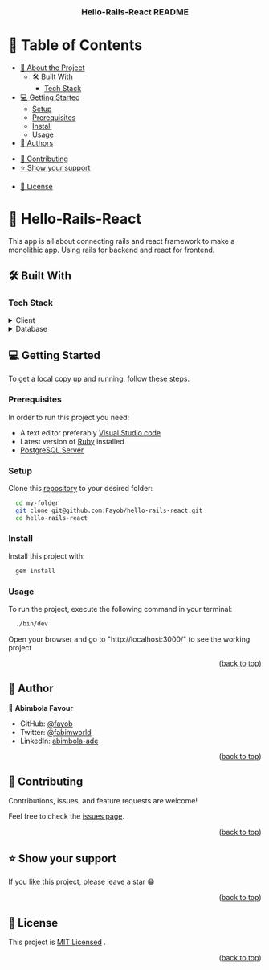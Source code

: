<div align="center">
  <h3><b>Hello-Rails-React README</b></h3>
</div>

# 📗 Table of Contents

- [📖 About the Project](#about-project)
  - [🛠 Built With](#built-with)
    - [Tech Stack](#tech-stack)
    <!-- - [Key Features](#key-features) -->
  <!-- - [🚀 Live Demo](#live-demo) -->
- [💻 Getting Started](#getting-started)
  - [Setup](#setup)
  - [Prerequisites](#prerequisites)
  - [Install](#install)
  - [Usage](#usage)
  <!-- - [Run tests](#run-tests) -->
  <!-- - [Deployment](#triangular_flag_on_post-deployment) -->
- [👥 Authors](#authors)
<!-- - [🔭 Future Features](#future-features) -->
- [🤝 Contributing](#contributing)
- [⭐️ Show your support](#support)
<!-- - [🙏 Acknowledgements](#acknowledgements) -->
<!-- - [❓ FAQ (OPTIONAL)](#faq) -->
- [📝 License](#license)

# 📖 Hello-Rails-React  <a name="about-project"></a>

This app is all about connecting rails and react framework to make a monolithic app. Using rails for backend and react for frontend.


## 🛠 Built With <a name="built-with"></a>

### Tech Stack <a name="tech-stack"></a>

<details>
  <summary>Client</summary>
  <ul>
    <li><a href="https://rubyonrails.org/">Ruby on Rails</a></li>
    <li><a href="#">CSS</a></li>
    <li><a href="https://html.com/">HTML</a></li>
    <li><a href="https://reactjs.org">React</a></li>
  </ul>
</details>

<details>
<summary>Database</summary>
  <ul>
    <li><a href="https://www.postgresql.org/">PostgreSQL</a></li>
  </ul>
</details>

## 💻 Getting Started <a name="getting-started"></a>

To get a local copy up and running, follow these steps.


### Prerequisites

In order to run this project you need:

- A text editor preferably [Visual Studio code](https://code.visualstudio.com/)
- Latest version of [Ruby](https://www.ruby-lang.org/en/downloads/) installed
- [PostgreSQL Server](https://www.postgresql.org/download/)


### Setup

Clone this [repository](https://github.com/Fayob/hello-rails-react) to your desired folder:

```sh
  cd my-folder
  git clone git@github.com:Fayob/hello-rails-react.git
  cd hello-rails-react
```

### Install

Install this project with:

```sh
  gem install
```

### Usage

To run the project, execute the following command in your terminal:

```sh
  ./bin/dev
```

Open your browser and go to "http://localhost:3000/" to see the working project

<p align="right">(<a href="#readme-top">back to top</a>)</p>


## 👥 Author <a name="authors"></a>

👤 **Abimbola Favour**

- GitHub: [@fayob](https://github.com/fayob)
- Twitter: [@fabimworld](https://twitter.com/Fabimworld2536)
- LinkedIn: [abimbola-ade](http://linkedin.com/in/abimbola-ade/)

<p align="right">(<a href="#readme-top">back to top</a>)</p>

## 🤝 Contributing <a name="contributing"></a>

Contributions, issues, and feature requests are welcome!

Feel free to check the [issues page](../../issues/).

<p align="right">(<a href="#readme-top">back to top</a>)</p>


## ⭐️ Show your support <a name="support"></a>

If you like this project, please leave a star 😁

<p align="right">(<a href="#readme-top">back to top</a>)</p>


## 📝 License <a name="license"></a>

This project is [MIT Licensed](./LICENSE) .

<p align="right">(<a href="#readme-top">back to top</a>)</p>
